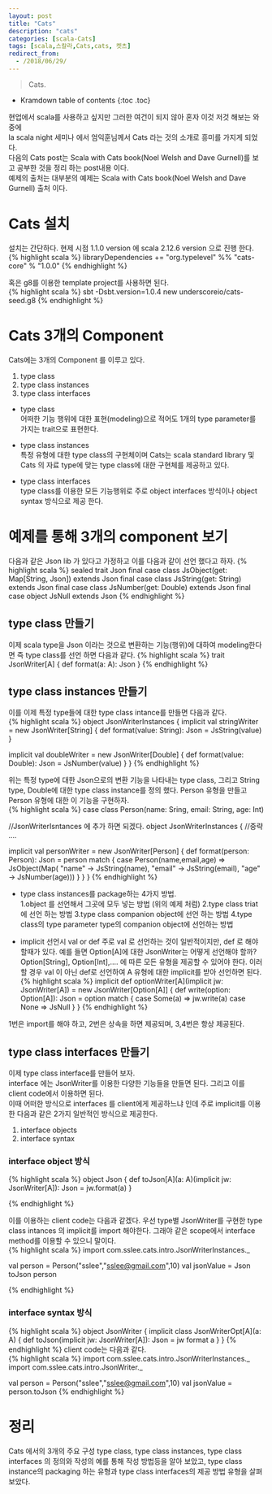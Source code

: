 ```yaml
---
layout: post
title: "Cats"
description: "cats"
categories: [scala-Cats]
tags: [scala,스칼라,Cats,cats, 켓츠]
redirect_from:
  - /2018/06/29/
---
```


> Cats.
>


* Kramdown table of contents
{:toc .toc}

현업에서 scala를 사용하고 싶지만 그러한 여건이 되지 않아 혼자 이것 저것 해보는 와중에  
la scala night 세미나 에서 엄익훈님께서 Cats 라는 것의 소개로 흥미를 가지게 되었다.  
다음의 Cats post는 Scala with Cats book(Noel Welsh and Dave Gurnell)를 보고 공부한 것을 정리 하는 post내용 이다.  
예제의 출처는 대부분의 예제는 Scala with Cats book(Noel Welsh and Dave Gurnell) 
출처 이다.  

# Cats 설치
설치는 간단하다. 현제 시점 1.1.0 version 에 scala 2.12.6 version 으로 진행 한다.  
{% highlight scala %}
libraryDependencies += "org.typelevel" %% "cats-core" % "1.0.0"
{% endhighlight %}

혹은 g8를 이용한 template project를 사용하면 된다.  
{% highlight scala %}
sbt -Dsbt.version=1.0.4 new underscoreio/cats-seed.g8
{% endhighlight %}

# Cats 3개의 Component
Cats에는 3개의 Component 를 이루고 있다.  
1. type class 
2. type class instances
3. type class interfaces

- type class  
어떠한 기능 행위에 대한 표현(modeling)으로 적어도 1개의 type parameter를 가지는 trait으로 표현한다.

- type class instances  
특정 유형에 대한 type class의 구현체이며 Cats는 scala standard library 및 Cats 의 자료 type에 맞는 type class에 대한 구현체를 제공하고 있다.  

- type class interfaces  
type class를 이용한 모든 기능행위로 주로 object interfaces 방식이나 object syntax 방식으로 제공 한다.  

# 예제를 통해 3개의 component 보기
다음과 같은 Json lib 가 있다고 가정하고 이를 다음과 같이 선언 했다고 하자.
{% highlight scala %}
sealed trait Json 
final case class JsObject(get: Map[String, Json]) extends Json
final case class JsString(get: String) extends Json
final case class JsNumber(get: Double) extends Json
final case object JsNull extends Json
{% endhighlight %}

## type class 만들기
이제 scala type을 Json 이라는 것으로 변환하는 기능(행위)에 대하여 modeling한다면 즉 type class를 선언 하면 다음과 같다.
{% highlight scala %}
trait JsonWriter[A] {
  def format(a: A): Json
}
{% endhighlight %}

## type class instances 만들기
이를 이제 특정 type들에 대한 type class intance를 만들면 다음과 같다.  
{% highlight scala %}
object JsonWriterInstances {
  implicit val stringWriter = new JsonWriter[String] {
    def format(value: String): Json = JsString(value)
  }
  
  implicit val doubleWriter = new JsonWriter[Double] {
    def format(value: Double): Json = JsNumber(value)
  }
}
{% endhighlight %}

위는 특정 type에 대한 Json으로의 변환 기능을 나타내는 type class, 그리고 String type, Double에 대한 type class instance를 정의 했다.  Person 유형을 만들고 Person 유형에 대한 이 기능을 구현하자.  
{% highlight scala %}
case class Person(name: Sring, email: String, age: Int)

//JsonWriterIsntances 에 추가 하면 되겠다.
object JsonWriterInstances {
 //중략 ....
 
 implicit val personWriter = new JsonWriter[Person] {
   def format(person: Person): Json = person match {
     case Person(name,email,age) => 
       JsObject(Map(
         "name" -> JsString(name), 
       	"email" -> JsString(email),
        "age" -> JsNumber(age)))
   }
 }
}
{% endhighlight %}

- type class instances를 package하는 4가지 방법.  
1.object 를 선언해서 그곳에 모두 넣는 방법 (위의 예제 처럼)
2.type class triat에 선언 하는 방법 
3.type class companion object에 선언 하는 방법
4.type class의 type parameter type의 companion object에 선언하는 방법

- implicit 선언시 val or def
주로 val 로 선언하는 것이 일반적이지만, def 로 해야 할때가 있다. 예를 들면 Option[A]에 대한 JsonWriter는 어떻게 선언해야 할까?  
Option[String], Option[Int],.... 에 따른 모든 유형을 제공할 수 있어야 한다. 이러할 경우 val 이 아닌 def로 선언하여 A 유형에 대한 implicit를 받아 선언하면 된다.  
{% highlight scala %}
implicit def optionWriter[A](implicit jw: JsonWriter[A]) = 
  new JsonWriter[Option[A]] {
	def write(option: Option[A]): Json = option match {
      case Some(a) => jw.write(a)
      case None => JsNull
    }
}
{% endhighlight %}

1번은 import를 해야 하고, 2번은 상속을 하면 제공되며, 3,4번은 항상 제공된다.

## type class interfaces 만들기
이제 type class interface를 만들어 보자.  
interface 에는 JsonWriter를 이용한 다양한 기능들을 만들면 된다. 그리고 이를 client code에서 이용하면 된다.  
이때 어떠한 방식으로 interfaces 를 client에게 제공하느냐 인데 주로 implicit를 이용한 다음과 같은 2가지 일반적인 방식으로 제공한다.  
1. interface objects
2. interface syntax

### interface object 방식   
{% highlight scala %}
object Json {
  def toJson[A](a: A)(implicit jw: JsonWriter[A]): Json = jw.format(a)
}

{% endhighlight %}

이를 이용하는 client code는 다음과 같겠다. 우선 type별 JsonWriter를 구현한 type class intances 의 implicit를 import 해야한다. 그래야 같은 scope에서  interface  method를 이용할 수 있으니 말이다.  
{% highlight scala %}
import com.sslee.cats.intro.JsonWriterInstances._

val person = Person("sslee","sslee@gmail.com",10)
val jsonValue = Json toJson person

{% endhighlight %}

### interface syntax 방식
{% highlight scala %}
object JsonWriter {
 implicit class JsonWriterOpt[A](a: A) {
   def toJson(implicit jw: JsonWriter[A]): Json = jw format a
 }
}
{% endhighlight %}
client code는 다음과 같다.  
{% highlight scala %}
import com.sslee.cats.intro.JsonWriterInstances._
import com.sslee.cats.intro.JsonWriter._

val person = Person("sslee","sslee@gmail.com",10)
val jsonValue = person.toJson
{% endhighlight %}

# 정리
Cats 에서의  3개의 주요 구성 type class, type class instances, type class interfaces 의 정의와 작성의 예를 통해 작성 방법등을 알아 보았고, type class instance의 packaging 하는 유형과 type class interfaces의 제공 방법 유형을 살펴 보았다.  


[^1]: This is a footnote.

[kramdown]: https://kramdown.gettalong.org/
[Simple Texture]: https://github.com/yizeng/jekyll-theme-simple-texture
